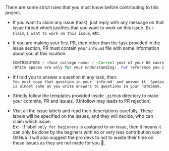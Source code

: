 There are some strict rules that you must know before contributing to this project.

- If you want to claim any issue (task), just reply with any message on that issue thread which justifies that you want to work on this issue. Ex :- `Claim`, `I want to work on this issue`, etc. 
- If you are making your first PR, then other than the task provided in the issue section, PR must contain your `info.md` file with some information about you
 at this location: <br>
  ```java
  CONTRIBUTORS / <Your college name> / <Current year of your UG course> / <Your name> / Info.md 
  (White spaces are only for your understanding). For reference you can see my info.md. 
  ```
  
- If I told you to answer a question in any task, then: <br>
`
You must copy that question in your 'info.md' and answer it. Syntax is almost same as you write answers to questions in your notebook. 
` 
- Strictly follow the templates provided inside `.github` directory to make your commits, PR and issues. (Unfollow may leads to PR rejection)
- Visit all the issue labels and read their descriptions carefully. These labels will be specified on the issues, and they will decide, who can claim which issue. <br> 
  Ex:- If label `only for beginners` is assigned to an issue, then it means it can only be done by the beginers with no or very less contribution over GitHub. I will also 
  suggest the pro devs to not to waste their time on these issues as they are not made for you 🙏. 
